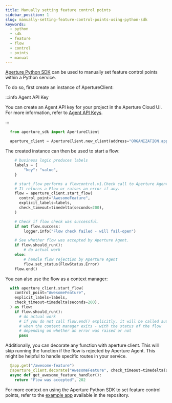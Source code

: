 ```yaml
---
title: Manually setting feature control points
sidebar_position: 1
slug: manually-setting-feature-control-points-using-python-sdk
keywords:
  - python
  - sdk
  - feature
  - flow
  - control
  - points
  - manual
---
```


[Aperture Python SDK][pythonsdk] can be used to manually set feature control
points within a Python service.

To do so, first create an instance of ApertureClient:

:::info Agent API Key

You can create an Agent API key for your project in the Aperture Cloud UI. For
more information, refer to
[Agent API Keys](/get-started/agent-api-keys/agent-api-keys.md).

:::

```python
  from aperture_sdk import ApertureClient

  aperture_client = ApertureClient.new_client(address="ORGANIZATION.app.fluxninja.com:443", agent_api_key="AGENT_API_KEY")
```

The created instance can then be used to start a flow:

```python
    # business logic produces labels
    labels = {
        "key": "value",
    }

    # start_flow performs a flowcontrol.v1.Check call to Aperture Agent.
    # It returns a Flow or raises an error if any.
    flow = aperture_client.start_flow(
      control_point="AwesomeFeature",
      explicit_labels=labels,
      check_timeout=timedelta(seconds=200),
    )

    # Check if flow check was successful.
    if not flow.success:
        logger.info("Flow check failed - will fail-open")

    # See whether flow was accepted by Aperture Agent.
    if flow.should_run():
        # do actual work
    else:
        # handle flow rejection by Aperture Agent
        flow.set_status(FlowStatus.Error)
    flow.end()
```

You can also use the flow as a context manager:

```python
  with aperture_client.start_flow(
    control_point="AwesomeFeature",
    explicit_labels=labels,
    check_timeout=timedelta(seconds=200),
  ) as flow:
    if flow.should_run():
      # do actual work
      # if you do not call flow.end() explicitly, it will be called automatically
      # when the context manager exits - with the status of the flow
      # depending on whether an error was raised or not
      pass
```

Additionally, you can decorate any function with aperture client. This will skip
running the function if the flow is rejected by Aperture Agent. This might be
helpful to handle specific routes in your service.

```python
  @app.get("/awesome-feature")
  @aperture_client.decorate("AwesomeFeature", check_timeout=timedelta(seconds=200), on_reject=lambda: ("Flow was rejected", 503))
  async def get_awesome_feature_handler():
    return "Flow was accepted", 202
```

For more context on using the Aperture Python SDK to set feature control points,
refer to the [example app][example] available in the repository.

[pythonsdk]: https://pypi.org/project/aperture-py/
[example]:
  https://github.com/fluxninja/aperture/tree/main/sdks/aperture-py/example
